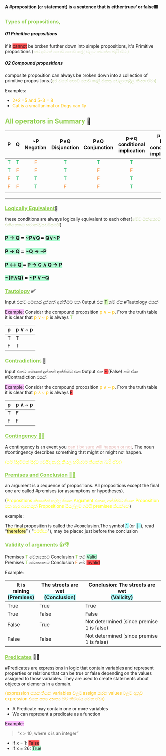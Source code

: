 
**A #proposition (or statement) is a sentence that is either true✅ or false🟥**

### <font color="#92d050">Types of propositions,</font>

#####    01 Primitive propositions
if it <span style="background:#ff4d4f">cannot</span> be broken further down into simple propositions, it's Primitive propositions (<font color="#d7e3bc">තව දුරටත් පොඩි පොඩි කෑලි වලට කඩන්න බැරි ඒවා)</font>

#####    02 Compound propositions
composite proposition can always be broken down into a collection of primitive propositions.(<font color="#c3d69b">අර වගේ පොඩි පොඩි කෑලි එකතු වෙලා හැදිල තියන ඒවා)</font>

Examples: 
- <font color="#ffc000">2+2 =5 and 5+3 = 8</font>
- <font color="#ffc000">Cat is a small animal or Dogs can fly</font>

## <font color="#92d050">All operators in Summary</font> 📝

|               P                |               Q                |         ~P<br>Negation         |        P∨Q Disjunction         |        P∧Q Conjunction         | p→q<br>conditional implication | p↔q<br>bi-conditional implication |
| :----------------------------: | :----------------------------: | :----------------------------: | :----------------------------: | :----------------------------: | :----------------------------: | :-------------------------------: |
| <font color="#00b050">T</font> | <font color="#00b050">T</font> | <font color="#f79646">F</font> | <font color="#00b050">T</font> | <font color="#00b050">T</font> | <font color="#00b050">T</font> |  <font color="#00b050">T</font>   |
| <font color="#00b050">T</font> | <font color="#f79646">F</font> | <font color="#f79646">F</font> | <font color="#00b050">T</font> | <font color="#f79646">F</font> | <font color="#f79646">F</font> |  <font color="#f79646">F</font>   |
| <font color="#f79646">F</font> | <font color="#00b050">T</font> | <font color="#00b050">T</font> | <font color="#00b050">T</font> | <font color="#f79646">F</font> | <font color="#00b050">T</font> |  <font color="#f79646">F</font>   |
| <font color="#f79646">F</font> | <font color="#f79646">F</font> | <font color="#00b050">T</font> | <font color="#f79646">F</font> | <font color="#f79646">F</font> | <font color="#00b050">T</font> |  <font color="#00b050">T</font>   |
|                                |                                |                                |                                |                                |                                |                                   |

---
### <font color="#92d050"><u>Logically Equivalent</u></font>👬

these conditions are always logically equivalent to each other(<font color="#c3d69b">මේව ඔක්කොම එකිනෙකට සමානයි/සර්වසමයි</font>)
### <span style="background:#affad1">P → Q</span> = <span style="background:#affad1">~P∨Q</span> = <span style="background:#affad1">Q∨~P</span>

### <span style="background:#affad1">P → Q</span> = <span style="background:#affad1">~Q → ~P</span>

### <span style="background:#affad1">P ↔ Q </span> =  <span style="background:#affad1">P → Q ∧ Q → P</span>

### <span style="background:#affad1">~(P∧Q)</span> = <span style="background:#affad1">~P ∨ ~Q</span>



### <font color="#92d050"><u>Tautology</u> </font> ✅

 Input එකට මොකක් දුන්නත් අන්තිමට එන Output එක <span style="background:#d3f8b6"> T </span> නම් ඒක #Tautology එකක්

<span style="background:#fdbfff">Example:</span>
Consider the compound proposition <font color="#ffc000">p ∨ ~ p</font>. From the truth table it is clear that<font color="#ffc000"> p ∨ ~ p</font> is always <font color="#92d050">T</font>

| p   | p ∨ ~ p |
| --- | ------- |
| T   | T       |
| F   | T       |

### **<font color="#92d050"><u>Contradictions <u></u></u></font>🔴**

Input එකට මොකක් දුන්නත් අන්තිමට එන Output එක <span style="background:#ff4d4f"> F </span> (False) නම් ඒක #Contradiction එකක්

<span style="background:#fdbfff">Example:</span>
Consider the compound proposition <font color="#ffc000">p ∧ ~ p</font>. From the truth table it is clear that<font color="#ffc000"> p ∧ ~ p</font> is 
always <span style="background:#ff4d4f"> F </span>

| p   | p ∧ ~ p |
| --- | ------- |
| T   | F       |
| F   | F       |

### **<font color="#92d050"><u>Contingency 🤷‍♂️</u></font>**

A contingency is an event you <u><font color="#e5b9b7">can't be sure will happen or not</font></u>. The noun #contingency describes something that might or might not happen.

<font color="#ffff00">‍(යම් සිදුවීමක් සිද්ධ වෙයිද නැද්ද කියල හරියටම කියන්න බැරි ඒවා)</font>


### <font color="#92d050"><u>Premises and Conclusion 👩‍⚖️</u></font>

an argument is a sequence of propositions. All propositions except the final one are called #premises (or assumptions or hypotheses).

(<font color="#ffff00">Propositions කීපයකින් හැදිල තියන Argument එකක, අන්තිමට තියන Proposition එක හැර අනෙකුත් Propositions සියල්ලම තමයි premises කියන්නෙ</font>)

example: 


The final proposition is called the #conclusion.The symbol <span style="background:#b1ffff"> .'. </span>(or <span style="background:#b1ffff">├ </span>), read “<span style="background:#fff88f">therefore</span>” 
( "<font color="#ffff00">එමනිසා</font>"), may be placed just before the conclusion

### <font color="#92d050"><u>Validity of arguments 👍👎</u></font>

Premises <font color="#92d050">T</font> වෙනකොට Conclusion <font color="#92d050">T</font> නම් <span style="background:#affad1">Valid  
 </span>
Premises <font color="#92d050">T</font> වෙනකොට Conclusion <font color="#f79646">F</font> නම් <span style="background:#ff4d4f">Invalid</span>

Example:

| It is raining<br><span style="background:#b1ffff">(<font color="#262626">Premises</font>)</span> | The streets are wet<br><span style="background:#b1ffff">(<font color="#262626">Conclusion</font>)</span><br> | Conclusion: The streets are wet<br><span style="background:#b1ffff">(<font color="#262626">Validity</font>)</span> |
| ------------------------------------------------------------------------------------------------ | ------------------------------------------------------------------------------------------------------------ | ------------------------------------------------------------------------------------------------------------------ |
| True                                                                                             | True                                                                                                         | True                                                                                                               |
| True                                                                                             | False                                                                                                        | False                                                                                                              |
| False                                                                                            | True                                                                                                         | Not determined (since premise 1 is false)                                                                          |
| False                                                                                            | False                                                                                                        | Not determined (since premise 1 is false)                                                                          |

### <font color="#92d050"><u>Predicates</u></font> 📄❔

#Predicates are expressions in logic that contain variables and represent properties or relations that can be true or false depending on the values assigned to those variables. They are used to create statements about objects or elements in a domain.

<font color="#ffc000">(expression එකක තියන variables වලට assign කරන values වලට අනුව expression එකෙ සත්‍ය අසත්‍ය බව තීරණය වෙන ඒවා)</font>

- A Predicate may contain one or more variables
- We can represent a predicate as a function

<span style="background:#fdbfff">Example:</span>

>“x > 10, where x is an integer”

- If x = 1: <span style="background:#ff4d4f">False</span> 
- If x = 26: <span style="background:#affad1">True</span>


